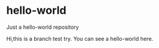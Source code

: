 # hello-world
Just a hello-world repository

Hi,this is a branch test try. You can see a hello-world here.
